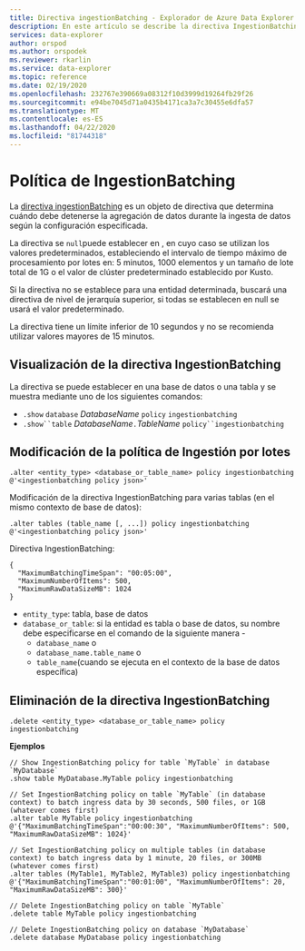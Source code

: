 ```yaml
---
title: Directiva ingestionBatching - Explorador de Azure Data Explorer ? Microsoft Docs
description: En este artículo se describe la directiva IngestionBatching en el Explorador de datos de Azure.
services: data-explorer
author: orspod
ms.author: orspodek
ms.reviewer: rkarlin
ms.service: data-explorer
ms.topic: reference
ms.date: 02/19/2020
ms.openlocfilehash: 232767e390669a08312f10d3999d19264fb29f26
ms.sourcegitcommit: e94be7045d71a0435b4171ca3a7c30455e6dfa57
ms.translationtype: MT
ms.contentlocale: es-ES
ms.lasthandoff: 04/22/2020
ms.locfileid: "81744318"
---
```

# <a name="ingestionbatching-policy"></a>Política de IngestionBatching

La [directiva ingestionBatching](batchingpolicy.md) es un objeto de directiva que determina cuándo debe detenerse la agregación de datos durante la ingesta de datos según la configuración especificada.

La directiva se `null`puede establecer en , en cuyo caso se utilizan los valores predeterminados, estableciendo el intervalo de tiempo máximo de procesamiento por lotes en: 5 minutos, 1000 elementos y un tamaño de lote total de 1G o el valor de clúster predeterminado establecido por Kusto.

Si la directiva no se establece para una entidad determinada, buscará una directiva de nivel de jerarquía superior, si todas se establecen en null se usará el valor predeterminado. 

La directiva tiene un límite inferior de 10 segundos y no se recomienda utilizar valores mayores de 15 minutos.

## <a name="displaying-the-ingestionbatching-policy"></a>Visualización de la directiva IngestionBatching

La directiva se puede establecer en una base de datos o una tabla y se muestra mediante uno de los siguientes comandos:

* `.show` `database` *DatabaseName* `policy` `ingestionbatching`
* `.show``table` *DatabaseName*`.`*TableName* `policy``ingestionbatching`

## <a name="altering-the-ingestionbatching-policy"></a>Modificación de la política de Ingestión por lotes

```kusto
.alter <entity_type> <database_or_table_name> policy ingestionbatching @'<ingestionbatching policy json>'
```

Modificación de la directiva IngestionBatching para varias tablas (en el mismo contexto de base de datos):

```kusto
.alter tables (table_name [, ...]) policy ingestionbatching @'<ingestionbatching policy json>'
```

Directiva IngestionBatching:

```kusto
{
  "MaximumBatchingTimeSpan": "00:05:00",
  "MaximumNumberOfItems": 500, 
  "MaximumRawDataSizeMB": 1024
}
```

* `entity_type`: tabla, base de datos
* `database_or_table`: si la entidad es tabla o base de datos, su nombre debe especificarse en el comando de la siguiente manera - 
  - `database_name` o 
  - `database_name.table_name` o 
  - `table_name`(cuando se ejecuta en el contexto de la base de datos específica)

## <a name="deleting-the-ingestionbatching-policy"></a>Eliminación de la directiva IngestionBatching

```kusto
.delete <entity_type> <database_or_table_name> policy ingestionbatching
```

**Ejemplos**

```kusto
// Show IngestionBatching policy for table `MyTable` in database `MyDatabase`
.show table MyDatabase.MyTable policy ingestionbatching 

// Set IngestionBatching policy on table `MyTable` (in database context) to batch ingress data by 30 seconds, 500 files, or 1GB (whatever comes first)
.alter table MyTable policy ingestionbatching @'{"MaximumBatchingTimeSpan":"00:00:30", "MaximumNumberOfItems": 500, "MaximumRawDataSizeMB": 1024}'

// Set IngestionBatching policy on multiple tables (in database context) to batch ingress data by 1 minute, 20 files, or 300MB (whatever comes first)
.alter tables (MyTable1, MyTable2, MyTable3) policy ingestionbatching @'{"MaximumBatchingTimeSpan":"00:01:00", "MaximumNumberOfItems": 20, "MaximumRawDataSizeMB": 300}'

// Delete IngestionBatching policy on table `MyTable`
.delete table MyTable policy ingestionbatching

// Delete IngestionBatching policy on database `MyDatabase`
.delete database MyDatabase policy ingestionbatching
```
